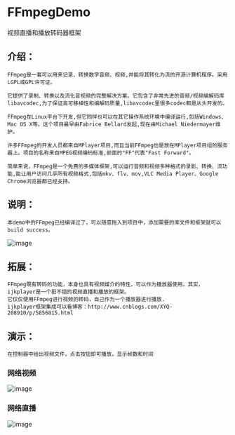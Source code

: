 # FFmpegDemo
视频直播和播放转码器框架

介绍：
-----

    FFmpeg是一套可以用来记录、转换数字音频、视频,并能将其转化为流的开源计算机程序。采用LGPL或GPL许可证。
     
    它提供了录制、转换以及流化音视频的完整解决方案。它包含了非常先进的音频/视频编解码库libavcodec,为了保证高可移植性和编解码质量,libavcodec里很多codec都是从头开发的。
      
    FFmpeg在Linux平台下开发,但它同样也可以在其它操作系统环境中编译运行,包括Windows、Mac OS X等。这个项目最早由Fabrice Bellard发起,现在由Michael Niedermayer维护。
     
    许多FFmpeg的开发人员都来自MPlayer项目,而且当前FFmpeg也是放在MPlayer项目组的服务器上。项目的名称来自MPEG视频编码标准,前面的"FF"代表"Fast Forward"。
      
    简单来说，FFmpeg是一个免费的多媒体框架,可以运行音频和视频多种格式的录影、转换、流功能,能让用户访问几乎所有视频格式,包括mkv、flv、mov,VLC Media Player、Google Chrome浏览器都已经支持。
    
说明：
-----

    本demo中的FFmpeg已经编译过了，可以随意拖入到项目中，添加需要的库文件和框架就可以build success。
![image](https://github.com/xiayuanquan/FFmpegDemo/blob/master/show.png)   


拓展：
-----

    FFmpeg既有转码的功能，本身也具有视频媒介的特性，可以作为播放器使用。其实，ijkplayer是一个挺不错的视频直播和播放的框架。
    它仅仅使用FFmpeg进行视频的转码，自己作为一个播放器进行播放.
    ijkplayer框架集成可以看博客：http://www.cnblogs.com/XYQ-208910/p/5856815.html
    
    
演示：
-----

    在控制器中给出视频文件，点击按钮即可播放，显示帧数和时间

### 网络视频 

![image](https://github.com/xiayuanquan/FFmpegDemo/blob/master/movie.png)   

### 网络直播 

![image](https://github.com/xiayuanquan/FFmpegDemo/blob/master/movie2.png) 
